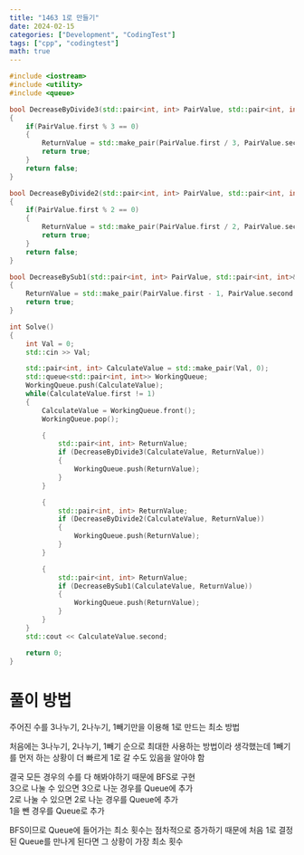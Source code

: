 ```yaml
---
title: "1463 1로 만들기"
date: 2024-02-15
categories: ["Development", "CodingTest"]
tags: ["cpp", "codingtest"]
math: true
---
```

```cpp
#include <iostream>
#include <utility>
#include <queue>

bool DecreaseByDivide3(std::pair<int, int> PairValue, std::pair<int, int>& ReturnValue)
{
    if(PairValue.first % 3 == 0)
    {
        ReturnValue = std::make_pair(PairValue.first / 3, PairValue.second + 1);
        return true;
    }
    return false;
}

bool DecreaseByDivide2(std::pair<int, int> PairValue, std::pair<int, int>& ReturnValue)
{
    if(PairValue.first % 2 == 0)
    {
        ReturnValue = std::make_pair(PairValue.first / 2, PairValue.second + 1);
        return true;
    }
    return false;
}

bool DecreaseBySub1(std::pair<int, int> PairValue, std::pair<int, int>& ReturnValue)
{
    ReturnValue = std::make_pair(PairValue.first - 1, PairValue.second + 1);
    return true;
}

int Solve()
{
    int Val = 0;
    std::cin >> Val;

    std::pair<int, int> CalculateValue = std::make_pair(Val, 0);
    std::queue<std::pair<int, int>> WorkingQueue;
    WorkingQueue.push(CalculateValue);
    while(CalculateValue.first != 1)
    {
        CalculateValue = WorkingQueue.front();
        WorkingQueue.pop();

        {
            std::pair<int, int> ReturnValue;
            if (DecreaseByDivide3(CalculateValue, ReturnValue))
            {
                WorkingQueue.push(ReturnValue);
            }
        }

        {
            std::pair<int, int> ReturnValue;
            if (DecreaseByDivide2(CalculateValue, ReturnValue))
            {
                WorkingQueue.push(ReturnValue);
            }
        }

        {
            std::pair<int, int> ReturnValue;
            if (DecreaseBySub1(CalculateValue, ReturnValue))
            {
                WorkingQueue.push(ReturnValue);
            }
        }
    }
    std::cout << CalculateValue.second;

    return 0;
}
```
# 풀이 방법
주어진 수를 3나누기, 2나누기, 1빼기만을 이용해 1로 만드는 최소 방법

처음에는 3나누기, 2나누기, 1빼기 순으로 최대한 사용하는 방법이라 생각했는데 1빼기를 먼저 하는 상황이 더 빠르게 1로 갈 수도 있음을 알아야 함

결국 모든 경우의 수를 다 해봐야하기 때문에 BFS로 구현
<br>
3으로 나눌 수 있으면 3으로 나눈 경우를 Queue에 추가
<br>
2로 나눌 수 있으면 2로 나눈 경우를 Queue에 추가
<br>
1을 뺀 경우를 Queue로 추가

BFS이므로 Queue에 들어가는 최소 횟수는 점차적으로 증가하기 때문에 처음 1로 결정된 Queue를 만나게 된다면 그 상황이 가장 최소 횟수
